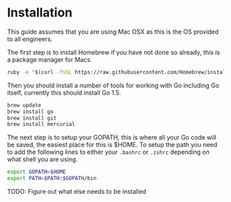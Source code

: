 # Installation

This guide assumes that you are using Mac OSX as this is the OS provided to all engineers.

The first step is to install Homebrew if you have not done so already, this is a package manager for Macs.

```sh
ruby -e "$(curl -fsSL https://raw.githubusercontent.com/Homebrew/install/master/install)"
```

Then you should install a number of tools for working with Go including Go itself, currently this should install Go 1.5. 

```sh
brew update
brew install go
brew install git
brew install mercurial
```

The next step is to setup your GOPATH, this is where all your Go code will be saved, the easiest place for this is $HOME. To setup the path you need to add the following lines to either your `.bashrc` or `.zshrc` depending on what shell you are using.

```sh
export GOPATH=$HOME
export PATH=$PATH:$GOPATH/bin
```

TODO: Figure out what else needs to be installed
